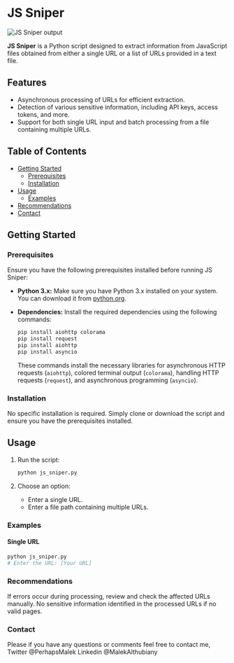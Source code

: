 # JS Sniper

![JS Sniper output]([url_to_image](https://github.com/MalekAlthubiany/JSsniper.py/blob/main/Screenshot_2.png))

**JS Sniper** is a Python script designed to extract information from JavaScript files obtained from either a single URL or a list of URLs provided in a text file.

## Features

- Asynchronous processing of URLs for efficient extraction.
- Detection of various sensitive information, including API keys, access tokens, and more.
- Support for both single URL input and batch processing from a file containing multiple URLs.

## Table of Contents

- [Getting Started](#getting-started)
  - [Prerequisites](#prerequisites)
  - [Installation](#installation)
- [Usage](#usage)
  - [Examples](#examples)
- [Recommendations](#recommendations)
- [Contact](#Contact)

## Getting Started

### Prerequisites

Ensure you have the following prerequisites installed before running JS Sniper:

- **Python 3.x:** Make sure you have Python 3.x installed on your system. You can download it from [python.org](https://www.python.org/downloads/).

- **Dependencies:** Install the required dependencies using the following commands:

    ```bash
    pip install aiohttp colorama
    pip install request
    pip install aiohttp
    pip install asyncio
    ```

    These commands install the necessary libraries for asynchronous HTTP requests (`aiohttp`), colored terminal output (`colorama`), handling HTTP requests (`request`), and asynchronous programming (`asyncio`).

### Installation

No specific installation is required. Simply clone or download the script and ensure you have the prerequisites installed.

## Usage

1. Run the script:

    ```bash
    python js_sniper.py
    ```

2. Choose an option:
    - Enter a single URL.
    - Enter a file path containing multiple URLs.

### Examples

#### Single URL

```bash
python js_sniper.py
# Enter the URL: [Your URL]
```

### Recommendations
If errors occur during processing, review and check the affected URLs manually.
No sensitive information identified in the processed URLs if no valid pages.

### Contact
Please if you have any questions or comments feel free to contact me, 
Twitter @PerhapsMalek
Linkedin @MalekAlthubiany


